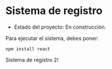 <h1>Sistema de registro</h1>

- Estado del proyecto: En construcción.

Para ejecutar el sistema, debes poner: 

```npm install react```

Sistema de registro 2!
